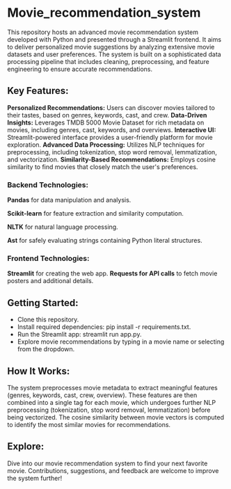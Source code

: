 # Movie_recommendation_system

This repository hosts an advanced movie recommendation system developed with Python and presented through a Streamlit frontend. It aims to deliver personalized movie suggestions by analyzing extensive movie datasets and user preferences. The system is built on a sophisticated data processing pipeline that includes cleaning, preprocessing, and feature engineering to ensure accurate recommendations.

## Key Features:
**Personalized Recommendations:** Users can discover movies tailored to their tastes, based on genres, keywords, cast, and crew.
**Data-Driven Insights:** Leverages TMDB 5000 Movie Dataset for rich metadata on movies, including genres, cast, keywords, and overviews.
**Interactive UI:** Streamlit-powered interface provides a user-friendly platform for movie exploration.
**Advanced Data Processing:** Utilizes NLP techniques for preprocessing, including tokenization, stop word removal, lemmatization, and vectorization.
**Similarity-Based Recommendations:** Employs cosine similarity to find movies that closely match the user's preferences.

### Backend Technologies:
**Pandas** for data manipulation and analysis.

**Scikit-learn** for feature extraction and similarity computation.

**NLTK** for natural language processing.

**Ast** for safely evaluating strings containing Python literal structures.

### Frontend Technologies:
**Streamlit** for creating the web app.
**Requests for API calls** to fetch movie posters and additional details.

## Getting Started:
- Clone this repository.
- Install required dependencies: pip install -r requirements.txt.
- Run the Streamlit app: streamlit run app.py.
- Explore movie recommendations by typing in a movie name or selecting from the dropdown.

## How It Works:
The system preprocesses movie metadata to extract meaningful features (genres, keywords, cast, crew, overview). These features are then combined into a single tag for each movie, which undergoes further NLP preprocessing (tokenization, stop word removal, lemmatization) before being vectorized. The cosine similarity between movie vectors is computed to identify the most similar movies for recommendations.

## Explore:
Dive into our movie recommendation system to find your next favorite movie. Contributions, suggestions, and feedback are welcome to improve the system further!
